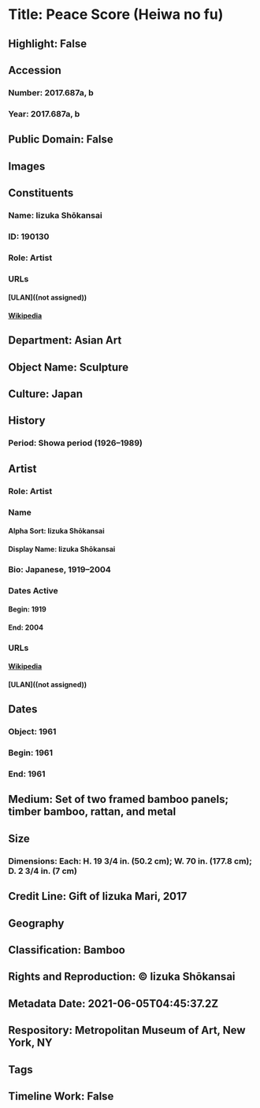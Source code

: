 # Title: Peace Score (Heiwa no fu)
## Highlight: False
## Accession
### Number: 2017.687a, b
### Year: 2017.687a, b
## Public Domain: False
## Images
## Constituents
### Name: Iizuka Shōkansai
### ID: 190130
### Role: Artist
### URLs
#### [ULAN]((not assigned))
#### [Wikipedia](https://www.wikidata.org/wiki/Q16016177)
## Department: Asian Art
## Object Name: Sculpture
## Culture: Japan
## History
### Period: Showa period (1926–1989)
## Artist
### Role: Artist
### Name
#### Alpha Sort: Iizuka Shōkansai
#### Display Name: Iizuka Shōkansai
### Bio: Japanese, 1919–2004
### Dates Active
#### Begin: 1919
#### End: 2004
### URLs
#### [Wikipedia](https://www.wikidata.org/wiki/Q16016177)
#### [ULAN]((not assigned))
## Dates
### Object: 1961
### Begin: 1961
### End: 1961
## Medium: Set of two framed bamboo panels; timber bamboo, rattan, and metal
## Size
### Dimensions: Each: H. 19 3/4 in. (50.2 cm); W. 70 in. (177.8 cm); D. 2 3/4 in. (7 cm)
## Credit Line: Gift of Iizuka Mari, 2017
## Geography
## Classification: Bamboo
## Rights and Reproduction: © Iizuka Shōkansai
## Metadata Date: 2021-06-05T04:45:37.2Z
## Respository: Metropolitan Museum of Art, New York, NY
## Tags
## Timeline Work: False